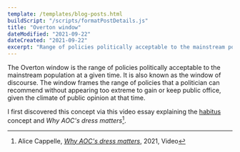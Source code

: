 ```yaml
---
template: /templates/blog-posts.html
buildScript: "/scripts/formatPostDetails.js"
title: "Overton window"
dateModified: "2021-09-22"
dateCreated: "2021-09-22"
excerpt: "Range of policies politically acceptable to the mainstream population, a.k.a. what is politically correct."
---
```


The Overton window is the range of policies politically acceptable to the mainstream population at a given time. It is also known as the window of discourse. The window frames the range of policies that a politician can recommend without appearing too extreme to gain or keep public office, given the climate of public opinion at that time.

I first discovered this concept via this video essay explaining the [habitus](/notes/habitus) concept and _Why AOC's dress matters_[^1].

[^1]: Alice Cappelle, _[Why AOC's dress matters](https://www.youtube.com/watch?v=hax6xSScQdA)_, 2021, Video
